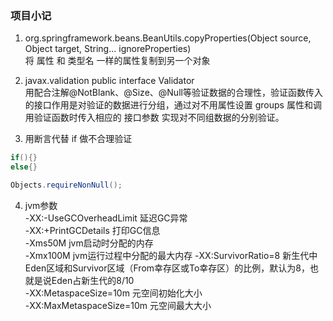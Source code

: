 ### 项目小记

1. org.springframework.beans.BeanUtils.copyProperties(Object source, Object target, String... ignoreProperties)    
将 属性 和 类型名 一样的属性复制到另一个对象   

2. javax.validation public interface Validator   
用配合注解@NotBlank、@Size、@Null等验证数据的合理性，验证函数传入的接口作用是对验证的数据进行分组，通过对不用属性设置 groups 属性和调用验证函数时传入相应的 接口参数 实现对不同组数据的分别验证。   

3. 用断言代替 if 做不合理验证
```java
if(){}
else{}

Objects.requireNonNull();
```
 
4. jvm参数   
-XX:-UseGCOverheadLimit 延迟GC异常   
-XX:+PrintGCDetails  打印GC信息   
-Xms50M  jvm启动时分配的内存   
-Xmx100M   jvm运行过程中分配的最大内存
-XX:SurvivorRatio=8  新生代中Eden区域和Survivor区域（From幸存区或To幸存区）的比例，默认为8，也就是说Eden占新生代的8/10   
-XX:MetaspaceSize=10m  元空间初始化大小  
-XX:MaxMetaspaceSize=10m  元空间最大大小